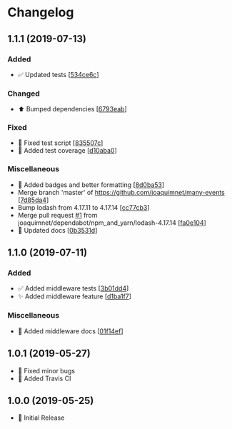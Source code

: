 # Changelog

<a name="1.1.1"></a>

## 1.1.1 (2019-07-13)

### Added

-   ✅ Updated tests \[[534ce6c](https://github.com/joaquimnet/many-events/commit/534ce6c88c2825da0cef4a7479c62877beec28bc)]

### Changed

-   ⬆️ Bumped dependencies \[[6793eab](https://github.com/joaquimnet/many-events/commit/6793eab1e890b8175ee6934d9db572a0c09d17c8)]

### Fixed

-   💚 Fixed test script \[[835507c](https://github.com/joaquimnet/many-events/commit/835507ce02f020307f4b29d0f423637493978094)]
-   💚 Added test coverage \[[d10aba0](https://github.com/joaquimnet/many-events/commit/d10aba05277c10eda7ac33c97775dc7a1eb9dcab)]

### Miscellaneous

-   📝 Added badges and better formatting \[[8d0ba53](https://github.com/joaquimnet/many-events/commit/8d0ba53f5fad1d7a3142ba7b494fa90515030298)]
-   Merge branch 'master' of <https://github.com/joaquimnet/many-events> \[[7d85da4](https://github.com/joaquimnet/many-events/commit/7d85da4d73dd76541c8afe185498082d8e6811ea)]
-   Bump lodash from 4.17.11 to 4.17.14 \[[cc77cb3](https://github.com/joaquimnet/many-events/commit/cc77cb3b672993abc569ce6d96f544a863cf045b)]
-   Merge pull request [#1](https://github.com/joaquimnet/many-events/issues/1) from joaquimnet/dependabot/npm_and_yarn/lodash-4.17.14 \[[fa0e104](https://github.com/joaquimnet/many-events/commit/fa0e104d94a9b45324f749e076705783215e9005)]
-   📝 Updated docs \[[0b3531d](https://github.com/joaquimnet/many-events/commit/0b3531d43db2241716b1fbb2e4d1fba1d48fe069)]

<a name="1.1.0"></a>

## 1.1.0 (2019-07-11)

### Added

-   ✅ Added middleware tests \[[3b01dd4](https://github.com/joaquimnet/many-events/commit/3b01dd46cccaef634ec800c60b40712654b8a4c2)]
-   ✨ Added middleware feature \[[d1ba1f7](https://github.com/joaquimnet/many-events/commit/d1ba1f745ec0d9dde01eb0018fd3b3795b7caab7)]

### Miscellaneous

-   📝 Added middleware docs \[[01f14ef](https://github.com/joaquimnet/many-events/commit/01f14efd1419fee0a29455fa04c142278550c469)]

<a name="1.0.1"></a>

## 1.0.1 (2019-05-27)

-   🐛 Fixed minor bugs
-   👷 Added Travis CI

<a name="1.0.0"></a>

## 1.0.0 (2019-05-25)

-   🎉 Initial Release
